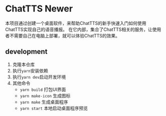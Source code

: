 # ChatTTS Newer

本项目通过创建一个桌面软件，来帮助ChatTTS的新手快速入门如何使用ChatTTS实现自己的语音播报。
在它内部，集合了ChatTTS相关的服务，让使用者不需要自己在电脑上部署，就可以体验ChatTTS的效果。

## development

1. 克隆本仓库
2. 执行`yarn`安装依赖
3. 执行`yarn dev`启动开发环境
4. 其他命令
    - `yarn build` 打包UI界面
    - `yarn make-icon` 生成图标
    - `yarn make` 生成桌面程序
    - `yarn start` 本地启动桌面程序预览
